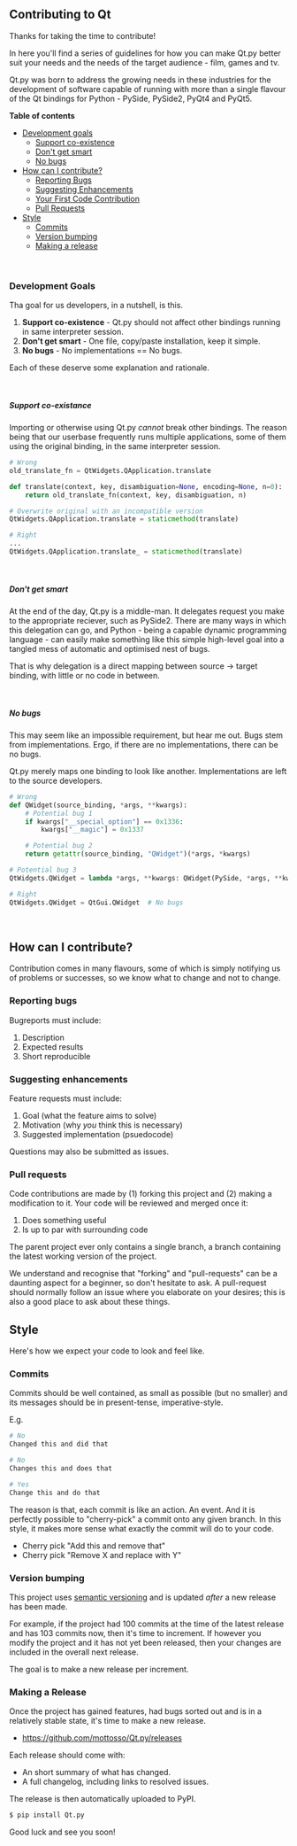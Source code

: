 ## Contributing to Qt

Thanks for taking the time to contribute!

In here you'll find a series of guidelines for how you can make Qt.py better suit your needs and the needs of the target audience - film, games and tv.

Qt.py was born to address the growing needs in these industries for the development of software capable of running with more than a single flavour of the Qt bindings for Python - PySide, PySide2, PyQt4 and PyQt5.

**Table of contents**

- [Development goals](#development-goals)
  - [Support co-existence](#support-co-existence)
  - [Don't get smart](#dont-get-smart)
  - [No bugs](#no-bugs)
- [How can I contribute?](#how-can-i-contribute)
  - [Reporting Bugs](#reporting-bugs)
  - [Suggesting Enhancements](#suggesting-enhancements)
  - [Your First Code Contribution](#your-first-code-contribution)
  - [Pull Requests](#pull-requests)
- [Style](#style)
  - [Commits](#commits)
  - [Version bumping](#version-bumping)
  - [Making a release](#making-a-release)

<br>

### Development Goals

Tha goal for us developers, in a nutshell, is this.

1. **Support co-existence** - Qt.py should not affect other bindings running in same interpreter session.
1. **Don't get smart** - One file, copy/paste installation, keep it simple.
1. **No bugs** - No implementations == No bugs.

Each of these deserve some explanation and rationale.

<br>

##### Support co-existance

Importing or otherwise using Qt.py *cannot* break other bindings. The reason being that our userbase frequently runs multiple applications, some of them using the original binding, in the same interpreter session.

```python
# Wrong
old_translate_fn = QtWidgets.QApplication.translate

def translate(context, key, disambiguation=None, encoding=None, n=0):
    return old_translate_fn(context, key, disambiguation, n)

# Overwrite original with an incompatible version
QtWidgets.QApplication.translate = staticmethod(translate)
```

```python
# Right
...
QtWidgets.QApplication.translate_ = staticmethod(translate)
```

<br>

##### Don't get smart

At the end of the day, Qt.py is a middle-man. It delegates request you make to the appropriate reciever, such as PySide2. There are many ways in which this delegation can go, and Python - being a capable dynamic programming language - can easily make something like this simple high-level goal into a tangled mess of automatic and optimised nest of bugs.

That is why delegation is a direct mapping between source -> target binding, with little or no code in between.

<br>

##### No bugs

This may seem like an impossible requirement, but hear me out. Bugs stem from implementations. Ergo, if there are no implementations, there can be no bugs.

Qt.py merely maps one binding to look like another. Implementations are left to the source developers.

```python
# Wrong
def QWidget(source_binding, *args, **kwargs):
    # Potential bug 1
    if kwargs["__special_option"] == 0x1336:
        kwargs["__magic"] = 0x1337

    # Potential bug 2
    return getattr(source_binding, "QWidget")(*args, *kwargs)

# Potential bug 3
QtWidgets.QWidget = lambda *args, **kwargs: QWidget(PySide, *args, **kwargs)
```

```python
# Right
QtWidgets.QWidget = QtGui.QWidget  # No bugs
```

<br>

## How can I contribute?

Contribution comes in many flavours, some of which is simply notifying us of problems or successes, so we know what to change and not to change.

### Reporting bugs

Bugreports must include:

1. Description
2. Expected results
3. Short reproducible

### Suggesting enhancements

Feature requests must include:

1. Goal (what the feature aims to solve)
2. Motivation (why *you* think this is necessary)
3. Suggested implementation (psuedocode)

Questions may also be submitted as issues.

### Pull requests

Code contributions are made by (1) forking this project and (2) making a modification to it. Your code will be reviewed and merged once it:

1. Does something useful
1. Is up to par with surrounding code

The parent project ever only contains a single branch, a branch containing the latest working version of the project.

We understand and recognise that "forking" and "pull-requests" can be a daunting aspect for a beginner, so don't hesitate to ask. A pull-request should normally follow an issue where you elaborate on your desires; this is also a good place to ask about these things.

## Style

Here's how we expect your code to look and feel like.

### Commits

Commits should be well contained, as small as possible (but no smaller) and its messages should be in present-tense, imperative-style.

E.g.

```bash
# No
Changed this and did that

# No
Changes this and does that

# Yes
Change this and do that
```

The reason is that, each commit is like an action. An event. And it is perfectly possible to "cherry-pick" a commit onto any given branch. In this style, it makes more sense what exactly the commit will do to your code.

- Cherry pick "Add this and remove that"
- Cherry pick "Remove X and replace with Y"

### Version bumping

This project uses [semantic versioning](http://semver.org/) and is updated *after* a new release has been made.

For example, if the project had 100 commits at the time of the latest release and has 103 commits now, then it's time to increment. If however you modify the project and it has not yet been released, then your changes are included in the overall next release.

The goal is to make a new release per increment.

### Making a Release

Once the project has gained features, had bugs sorted out and is in a relatively stable state, it's time to make a new release.

- https://github.com/mottosso/Qt.py/releases

Each release should come with:

- An short summary of what has changed.
- A full changelog, including links to resolved issues.
 
The release is then automatically uploaded to PyPI.

```bash
$ pip install Qt.py
```

Good luck and see you soon!
